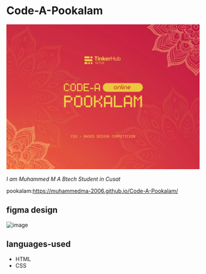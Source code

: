 # Code-A-Pookalam
![Banner](https://raw.githubusercontent.com/tinkerhubsct26-max/tinkerhubsct26-max/main/assets/IMG-20250829-WA0002.jpg)

 *I am Muhammed M A
 Btech Student in Cusat*
 
 pookalam:https://muhammedma-2006.github.io/Code-A-Pookalam/

 
 ## figma design
 <img width="679" height="536" alt="image" src="https://github.com/user-attachments/assets/4dbfaf26-9f36-4f0a-818c-74b9379db218" />
 
 ## languages-used
 * HTML
 * CSS
